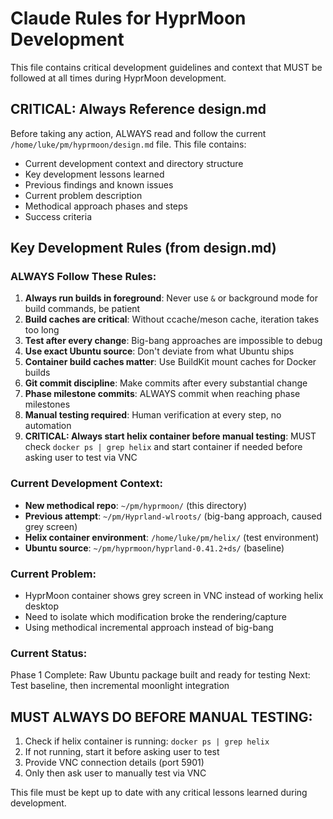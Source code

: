 # Claude Rules for HyprMoon Development

This file contains critical development guidelines and context that MUST be followed at all times during HyprMoon development.

## CRITICAL: Always Reference design.md

Before taking any action, ALWAYS read and follow the current `/home/luke/pm/hyprmoon/design.md` file. This file contains:
- Current development context and directory structure
- Key development lessons learned
- Previous findings and known issues
- Current problem description
- Methodical approach phases and steps
- Success criteria

## Key Development Rules (from design.md)

### ALWAYS Follow These Rules:
1. **Always run builds in foreground**: Never use `&` or background mode for build commands, be patient
2. **Build caches are critical**: Without ccache/meson cache, iteration takes too long
3. **Test after every change**: Big-bang approaches are impossible to debug
4. **Use exact Ubuntu source**: Don't deviate from what Ubuntu ships
5. **Container build caches matter**: Use BuildKit mount caches for Docker builds
6. **Git commit discipline**: Make commits after every substantial change
7. **Phase milestone commits**: ALWAYS commit when reaching phase milestones
8. **Manual testing required**: Human verification at every step, no automation
9. **CRITICAL: Always start helix container before manual testing**: MUST check `docker ps | grep helix` and start container if needed before asking user to test via VNC

### Current Development Context:
- **New methodical repo**: `~/pm/hyprmoon/` (this directory)
- **Previous attempt**: `~/pm/Hyprland-wlroots/` (big-bang approach, caused grey screen)
- **Helix container environment**: `/home/luke/pm/helix/` (test environment)
- **Ubuntu source**: `~/pm/hyprmoon/hyprland-0.41.2+ds/` (baseline)

### Current Problem:
- HyprMoon container shows grey screen in VNC instead of working helix desktop
- Need to isolate which modification broke the rendering/capture
- Using methodical incremental approach instead of big-bang

### Current Status:
Phase 1 Complete: Raw Ubuntu package built and ready for testing
Next: Test baseline, then incremental moonlight integration

## MUST ALWAYS DO BEFORE MANUAL TESTING:
1. Check if helix container is running: `docker ps | grep helix`
2. If not running, start it before asking user to test
3. Provide VNC connection details (port 5901)
4. Only then ask user to manually test via VNC

This file must be kept up to date with any critical lessons learned during development.